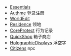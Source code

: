- [Essentials](https://mineplugin.org/Essentials)
- [Authme](https://mineplugin.org/Authme) 登录注册
- [WorldEdit](https://www.mineplugin.org/WorldEdit)
- [Residence](https://mineplugin.org/Residence) 领地
- [CoreProtect](https://mineplugin.org/CoreProtect) 行为记录
- [QuickShop](https://mineplugin.org/QuickShop) 箱子商店
- [HolographicDisplays](https://mineplugin.org/HolographicDisplays) 浮空字
- [Citizens](https://www.mineplugin.org/Citizens) npc